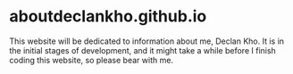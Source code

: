 # aboutdeclankho.github.io
This website will be dedicated to information about me, Declan Kho. It is in the initial stages of development, and it might take a while before I finish coding this website, so please bear with me. 
